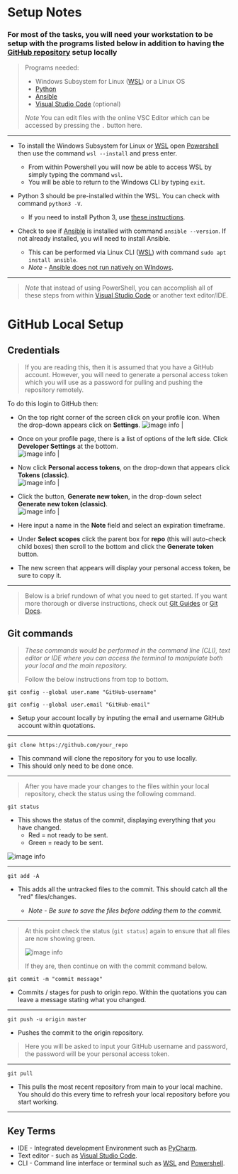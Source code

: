 # **Setup Notes**

### For most of the tasks, you will need your workstation to be setup with the programs listed below in addition to having the [GitHub repository](https://github.com/Sev1Tech/MeshONE-T/blob/master/documentation/Instructionals/GitHubLocalSetup.MD) setup locally

> Programs needed:
>
> * Windows Subsystem for Linux ([WSL](https://learn.microsoft.com/en-us/windows/wsl/install)) or a Linux OS
> * [Python](https://www.python.org/)
> * [Ansible](https://www.ansible.com/)
> * [Visual Studio Code](https://code.visualstudio.com/) (optional)
>
> _Note_ You can edit files with the online VSC Editor which can be accessed by pressing the `.` button here.  
___

* To install the Windows Subsystem for Linux or [WSL](https://learn.microsoft.com/en-us/windows/wsl/install) open [Powershell](https://www.howtogeek.com/662611/9-ways-to-open-powershell-in-windows-10/) then use the command `wsl --install` and press enter.  
  * From within Powershell you will now be able to access WSL by simply typing the command `wsl`.  
  * You will be able to return to the Windows CLI by typing `exit`.  

* Python 3 should be pre-installed within the WSL. You can check with command `python3 -V`.
  * If you need to install Python 3, use [these instructions](https://www.geeksforgeeks.org/how-to-install-python-on-linux/).

* Check to see if [Ansible](https://www.ansible.com/) is installed with command `ansible --version`.  If not already installed, you will need to install Ansible.  
  * This can be performed via Linux CLI ([WSL](https://learn.microsoft.com/en-us/windows/wsl/install)) with command `sudo apt install ansible`.
  * _Note_ -  [Ansible does not run natively on WIndows](https://docs.ansible.com/ansible/latest/installation_guide/intro_installation.html).  

___

> _Note_ that instead of using PowerShell, you can accomplish all of these steps from within [Visual Studio Code](https://code.visualstudio.com/) or another text editor/IDE.


# GitHub Local Setup

## Credentials

> If you are reading this, then it is assumed that you have a GitHub account.  However, you will need to generate a personal access token which you will use as a password for pulling and pushing the repository remotely.  

 To do this login to GitHub then:

* On the top right corner of the screen click on your profile icon.  When the drop-down appears click on **Settings**.
![image info | ](./images/GitHubSettingsDropdown.png)

* Once on your profile page, there is a list of options of the left side.  Click **Developer Settings** at the bottom.  
![image info | ](./images/GitHubDeveloperSettings.png)
* Now click **Personal access tokens**, on the drop-down that appears click **Tokens (classic)**.  
![image info | ](./images/GitHubPersonalAccessTokens.png)
* Click the button, **Generate new token**, in the drop-down select **Generate new token (classic)**.  
![image info | ](./images/GitHubGenerateNewToken.png)
* Here input a name in the **Note** field and select an expiration timeframe.
* Under **Select scopes** click the parent box for **repo** (this  will auto-check child boxes) then scroll to the bottom and click the **Generate token** button.  
* The new screen that appears will display your personal access token, be sure to copy it.  

___
> Below is a brief rundown of what you need to get started. If you want more thorough or diverse instructions, check out [GIt Guides](https://github.com/git-guides) or [Git Docs](https://git-scm.com/docs).  

## **Git commands**

> _These commands would be performed in the command line (CLI), text editor or IDE where you can access the terminal to manipulate both your local and the main repository._
>
> Follow the below instructions from top to bottom.  

```git
git config --global user.name "GitHub-username"
```

```git
git config --global user.email "GitHub-email"
```

* Setup your account locally by inputing the email and username GitHub account within quotations.

___

```git
git clone https://github.com/your_repo
```

* This command will clone the repository for you to use locally.  
* This should only need to be done once.  

___
> After you have made your changes to the files within your local repository, check the status using the following command.

```git
git status
```

* This shows the status of the commit, displaying everything that you have changed.
  * Red = not ready to be sent.
  * Green = ready to be sent.

![image info](./images/red.png)
___

```git
git add -A
```

* This adds all the untracked files to the commit.  This should catch all the "red" files/changes.

  * _Note -  Be sure to save the files before adding them to the commit._

___

> At this point check the status (`git status`) again to ensure that all files are now showing green.  
>
>![image info](./images/green.png)
>
> If they are, then continue on with the commit command below.  

```git
git commit -m "commit message"  
```

* Commits / stages for push to origin repo.  Within the quotations you can leave a message stating what you changed.  

___

```git
git push -u origin master       
```

* Pushes the commit to the origin repository.  

> Here you will be asked to input your GitHub username and password, the password will be your personal access token.  
___

```git
git pull
```

* This pulls the most recent repository from main to your local machine.  You should do this every time to refresh your local repository before you start working.  

___

## **Key Terms**

* IDE - Integrated development Environment such as [PyCharm](https://www.jetbrains.com/pycharm/).  
* Text editor - such as [Visual Studio Code](https://code.visualstudio.com/).  
* CLI - Command line interface or terminal such as [WSL](https://learn.microsoft.com/en-us/windows/wsl/install) and [Powershell](https://www.howtogeek.com/662611/9-ways-to-open-powershell-in-windows-10/).  
